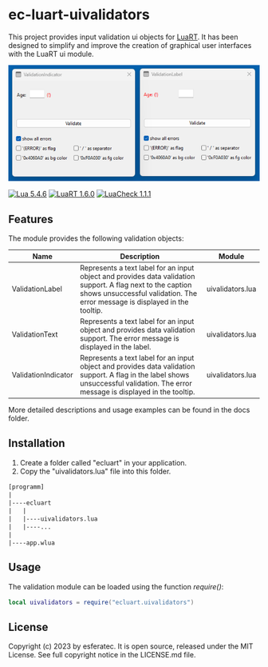 # ec-luart-uivalidators

This project provides input validation ui objects for [LuaRT](https://www.luart.org/).
It has been designed to simplify and improve the creation of graphical user interfaces with the LuaRT ui module.

![example](/readme.png)

[![Lua 5.4.6](https://badgen.net/badge/Lua/5.4.6/yellow)](https://github.com/lua/lua)
[![LuaRT 1.6.0](https://badgen.net/badge/LuaRT/1.6.0/blue)](https://github.com/samyeyo/LuaRT)
[![LuaCheck 1.1.1](https://badgen.net/badge/LuaCheck/1.1.1/green)](https://github.com/lunarmodules/luacheck)

## Features

The module provides the following validation objects:

| Name | Description | Module |
| --- | --- | --- |
| ValidationLabel | Represents a text label for an input object and provides data validation support. A flag next to the caption shows unsuccessful validation. The error message is displayed in the tooltip. | uivalidators.lua
| ValidationText | Represents a text label for an input object and provides data validation support. The error message is displayed in the label. | uivalidators.lua
| ValidationIndicator | Represents a text label for an input object and provides data validation support. A flag in the label shows unsuccessful validation. The error message is displayed in the tooltip. | uivalidators.lua

More detailed descriptions and usage examples can be found in the docs folder.

## Installation

1. Create a folder called "ecluart" in your application.
2. Copy the "uivalidators.lua" file into this folder.

```text
[programm]
|
|----ecluart
|   |
|   |----uivalidators.lua
|   |----...
|
|----app.wlua
```

## Usage

The validation module can be loaded using the function *require()*:

```lua
local uivalidators = require("ecluart.uivalidators") 
```

## License

Copyright (c) 2023 by esferatec.
It is open source, released under the MIT License.
See full copyright notice in the LICENSE.md file.
